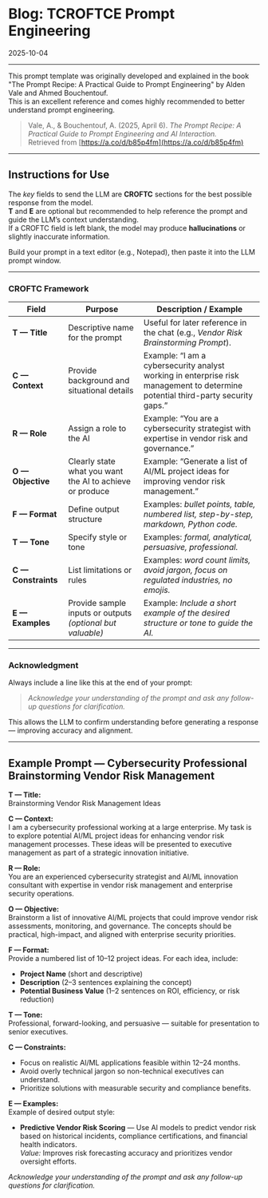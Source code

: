 # Blog:  TCROFTCE Prompt Engineering
2025-10-04

---

This prompt template was originally developed and explained in the book "The Prompt Recipe:  A Practical Guide to Prompt Engineering" by Alden Vale and Ahmed Bouchentouf.  
This is an excellent reference and comes highly recommended to better understand prompt engineering.

> Vale, A., & Bouchentouf, A. (2025, April 6). *The Prompt Recipe: A Practical Guide to Prompt Engineering and AI Interaction.*  
> Retrieved from [https://a.co/d/b85p4fm](https://a.co/d/b85p4fm)

---

## Instructions for Use  
The *key* fields to send the LLM are **CROFTC** sections for the best possible response from the model.  
**T** and **E** are optional but recommended to help reference the prompt and guide the LLM’s context understanding.  
If a CROFTC field is left blank, the model may produce **hallucinations** or slightly inaccurate information.  

Build your prompt in a text editor (e.g., Notepad), then paste it into the LLM prompt window.

---

### **CROFTC Framework**

| **Field** | **Purpose** | **Description / Example** |
|------------|--------------|----------------------------|
| **T — Title** | Descriptive name for the prompt | Useful for later reference in the chat (e.g., *Vendor Risk Brainstorming Prompt*). |
| **C — Context** | Provide background and situational details | Example: “I am a cybersecurity analyst working in enterprise risk management to determine potential third-party security gaps.” |
| **R — Role** | Assign a role to the AI | Example: “You are a cybersecurity strategist with expertise in vendor risk and governance.” |
| **O — Objective** | Clearly state what you want the AI to achieve or produce | Example: “Generate a list of AI/ML project ideas for improving vendor risk management.” |
| **F — Format** | Define output structure | Examples: *bullet points, table, numbered list, step-by-step, markdown, Python code.* |
| **T — Tone** | Specify style or tone | Examples: *formal, analytical, persuasive, professional.* |
| **C — Constraints** | List limitations or rules | Examples: *word count limits, avoid jargon, focus on regulated industries, no emojis.* |
| **E — Examples** | Provide sample inputs or outputs *(optional but valuable)* | Example: *Include a short example of the desired structure or tone to guide the AI.* |

---

### **Acknowledgment**
Always include a line like this at the end of your prompt:  
> *Acknowledge your understanding of the prompt and ask any follow-up questions for clarification.*

This allows the LLM to confirm understanding before generating a response — improving accuracy and alignment.

---

## Example Prompt — Cybersecurity Professional Brainstorming Vendor Risk Management

**T — Title:**  
Brainstorming Vendor Risk Management Ideas  

**C — Context:**  
I am a cybersecurity professional working at a large enterprise. My task is to explore potential AI/ML project ideas for enhancing vendor risk management processes. These ideas will be presented to executive management as part of a strategic innovation initiative.  

**R — Role:**  
You are an experienced cybersecurity strategist and AI/ML innovation consultant with expertise in vendor risk management and enterprise security operations.  

**O — Objective:**  
Brainstorm a list of innovative AI/ML projects that could improve vendor risk assessments, monitoring, and governance. The concepts should be practical, high-impact, and aligned with enterprise security priorities.  

**F — Format:**  
Provide a numbered list of 10–12 project ideas. For each idea, include:  
- **Project Name** (short and descriptive)  
- **Description** (2–3 sentences explaining the concept)  
- **Potential Business Value** (1–2 sentences on ROI, efficiency, or risk reduction)  

**T — Tone:**  
Professional, forward-looking, and persuasive — suitable for presentation to senior executives.  

**C — Constraints:**  
- Focus on realistic AI/ML applications feasible within 12–24 months.  
- Avoid overly technical jargon so non-technical executives can understand.  
- Prioritize solutions with measurable security and compliance benefits.  

**E — Examples:**  
Example of desired output style:  
- **Predictive Vendor Risk Scoring** — Use AI models to predict vendor risk based on historical incidents, compliance certifications, and financial health indicators.  
  *Value:* Improves risk forecasting accuracy and prioritizes vendor oversight efforts.  

*Acknowledge your understanding of the prompt and ask any follow-up questions for clarification.*

